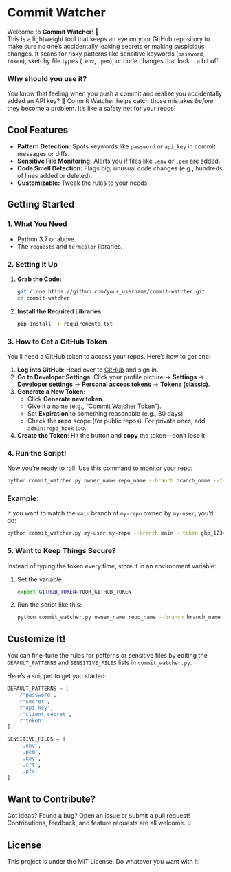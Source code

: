 
# **Commit Watcher**

Welcome to **Commit Watcher**! 🎉  
This is a lightweight tool that keeps an eye on your GitHub repository to make sure no one’s accidentally leaking secrets or making suspicious changes. It scans for risky patterns like sensitive keywords (`password`, `token`), sketchy file types (`.env`, `.pem`), or code changes that look... a bit off.

### Why should you use it?  
You know that feeling when you push a commit and realize you accidentally added an API key? 🫠 Commit Watcher helps catch those mistakes *before* they become a problem. It’s like a safety net for your repos!

## **Cool Features**
- **Pattern Detection:** Spots keywords like `password` or `api_key` in commit messages or diffs.
- **Sensitive File Monitoring:** Alerts you if files like `.env` or `.pem` are added.
- **Code Smell Detection:** Flags big, unusual code changes (e.g., hundreds of lines added or deleted).
- **Customizable:** Tweak the rules to your needs!

## **Getting Started**

### **1. What You Need**
- Python 3.7 or above.
- The `requests` and `termcolor` libraries.
  
### **2. Setting It Up**

1. **Grab the Code:**
   ```bash
   git clone https://github.com/your_username/commit-watcher.git
   cd commit-watcher
   ```

2. **Install the Required Libraries:**
   ```bash
   pip install -r requirements.txt
   ```

### **3. How to Get a GitHub Token**  
You’ll need a GitHub token to access your repos. Here’s how to get one:

1. **Log into GitHub**: Head over to [GitHub](https://github.com) and sign in.
2. **Go to Developer Settings**: Click your profile picture → **Settings** → **Developer settings** → **Personal access tokens** → **Tokens (classic)**.
3. **Generate a New Token**:
   - Click **Generate new token**.
   - Give it a name (e.g., “Commit Watcher Token”).
   - Set **Expiration** to something reasonable (e.g., 30 days).
   - Check the **repo** scope (for public repos). For private ones, add `admin:repo_hook` too.
4. **Create the Token**: Hit the button and **copy** the token—don’t lose it!

### **4. Run the Script!**

Now you’re ready to roll. Use this command to monitor your repo:

```bash
python commit_watcher.py owner_name repo_name --branch branch_name --token YOUR_GITHUB_TOKEN
```

### **Example**:  
If you want to watch the `main` branch of `my-repo` owned by `my-user`, you’d do:

```bash
python commit_watcher.py my-user my-repo --branch main --token ghp_1234abcd5678efghijklmnopqrstuvwx
```

### **5. Want to Keep Things Secure?**
Instead of typing the token every time, store it in an environment variable:

1. Set the variable:
   ```bash
   export GITHUB_TOKEN=YOUR_GITHUB_TOKEN
   ```

2. Run the script like this:
   ```bash
   python commit_watcher.py owner_name repo_name --branch branch_name --token $GITHUB_TOKEN
   ```

## **Customize It!**  
You can fine-tune the rules for patterns or sensitive files by editing the `DEFAULT_PATTERNS` and `SENSITIVE_FILES` lists in `commit_watcher.py`.

Here’s a snippet to get you started:

```python
DEFAULT_PATTERNS = [
    r'password',
    r'secret',
    r'api_key',
    r'client_secret',
    r'token'
]

SENSITIVE_FILES = [
    '.env',
    '.pem',
    '.key',
    '.crt',
    '.pfx'
]
```

## **Want to Contribute?**
Got ideas? Found a bug? Open an issue or submit a pull request! Contributions, feedback, and feature requests are all welcome. 💡

## **License**
This project is under the MIT License. Do whatever you want with it!
